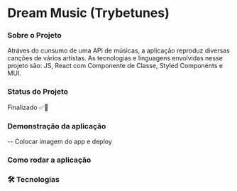 # Dream Music (Trybetunes)

### Sobre o Projeto

Atráves do cunsumo de uma API de músicas, a aplicação reproduz diversas canções de vários artistas. As tecnologias e linguagens envolvidas nesse projeto são: JS, React com Componente de Classe, Styled Components e MUI.

### Status do Projeto
  
Finalizado ✅🚀

### Demonstração da aplicação
-- Colocar imagem do app e deploy

### Como rodar a aplicação

### 🛠 Tecnologias
